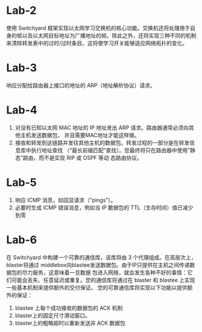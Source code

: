 # Lab-2 

使用 Switchyard 框架实现以太网学习交换机的核心功能。交换机还将处理用于自身的帧以及以太网目标地址为广播地址的帧。除此之外，还将实现三种不同的机制来清除转发表中的过时/过时条目。这将使学习开关能够适应网络拓扑的变化。

# Lab-3

响应分配给路由器上接口的地址的 ARP（地址解析协议）请求。

# Lab-4 

1. 对没有已知以太网 MAC 地址的 IP 地址发出 ARP 请求。路由器通常必须向其他主机发送数据包，
并且需要MAC地址才能这样做。
2. 接收和转发到达链路并发往其他主机的数据包。转发过程的一部分是在转发信息库中执行地址查找
（“最长前缀匹配”查找）。您最终将只在路由器中使用“静态”路由，而不是实现 RIP 或 OSPF 等动
态路由协议。

# Lab-5 

1. 响应 ICMP 消息，如回显请求（“pings”）。
2. 必要时生成 ICMP 错误消息，例如当 IP 数据包的 TTL（生存时间）值已减少到零

# Lab-6

在 Switchyard 中构建一个可靠的通信库，该库将由 3 个代理组成。在高层次上，blaster将通过
middlebox向blastee发送数据包。由于IP只提供在主机之间传递数据包的尽力服务，这意味着一旦数据
包进入网络，就会发生各种不好的事情：它们可能会丢失、任意延迟或重复。您的通信库将通过在
blaster 和 blastee 上实现一些基本机制来提供额外的交付保证。
您的可靠通信库将实现以下功能以提供额外的保证：
1. blastee 上每个成功接收的数据包的 ACK 机制
2. blaster上的固定尺寸滑动窗口。
3. blaster上的粗略超时以重新发送非 ACK 数据包

